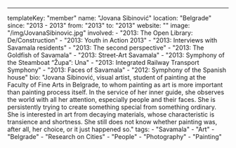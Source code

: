 ---
  templateKey: "member"
  name: "Jovana Sibinović"
  location: "Belgrade"
  since: "2013 - 2013"
  from: "2013"
  to: "2013"
  website: ""
  image: "/img/JovanaSibinovic.jpg"
  involved: 
    - "2013: The Open Library: De/Construction"
    - "2013: Youth in Action 2013"
    - "2013: Interviews with Savamala residents"
    - "2013: The second perspective"
    - "2013: The Goldfish of Savamala"
    - "2013: Street-Art Savamala"
    - "2013: Symphony of the Steamboat “Župa”: Una"
    - "2013: Integrated Railway Transport Symphony"
    - "2013: Faces of Savamala"
    - "2012: Symphony of the Spanish house"
  bio: "Jovana Sibinović, visual artist, student of painting at the Faculty of Fine Arts in Belgrade, to whom painting as art is more important than painting process itself. In the service of her inner guide, she observes the world with all her attention, especially people and their faces. She is persistently trying to create something special from something ordinary. She is interested in art from decaying materials, whose characteristic is transience and shortness. She still does not know whether painting was, after all, her choice, or it just happened so."
  tags: 
    - "Savamala"
    - "Art"
    - "Belgrade"
    - "Research on Cities"
    - "People"
    - "Photography"
    - "Painting"
